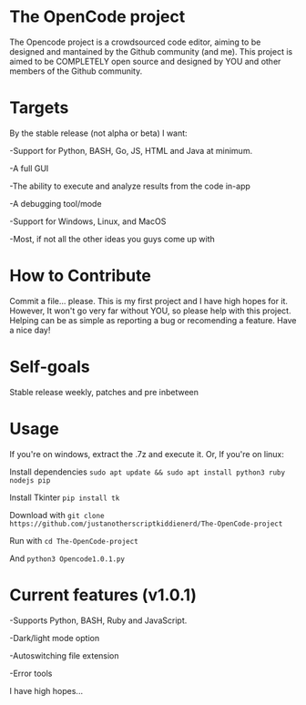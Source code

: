 # The OpenCode project
The Opencode project is a crowdsourced code editor, aiming to be designed and mantained by the Github community (and me).
This project is aimed to be COMPLETELY open source and designed by YOU and other members of the Github community.
# Targets
By the stable release (not alpha or beta) I want:

-Support for Python, BASH, Go, JS, HTML and Java at minimum.

-A full GUI

-The ability to execute and analyze results from the code in-app

-A debugging tool/mode

-Support for Windows, Linux, and MacOS

-Most, if not all the other ideas you guys come up with

# How to Contribute
Commit a file... please. This is my first project and I have high hopes for it. However, It won't go very far without YOU, so please help with this project. Helping can be as simple as reporting a bug or recomending a feature. Have a nice day!

# Self-goals
Stable release weekly, patches and pre inbetween

# Usage
If you're on windows, extract the .7z and execute it.
Or, If you're on linux:

Install dependencies ```sudo apt update && sudo apt install python3 ruby nodejs pip```

Install Tkinter ```pip install tk```

Download with  ```git clone https://github.com/justanotherscriptkiddienerd/The-OpenCode-project```

Run with ```cd The-OpenCode-project```

And ```python3 Opencode1.0.1.py```

# Current features (v1.0.1)
-Supports Python, BASH, Ruby and JavaScript. 

-Dark/light mode option

-Autoswitching file extension

-Error tools

I have high hopes... 
